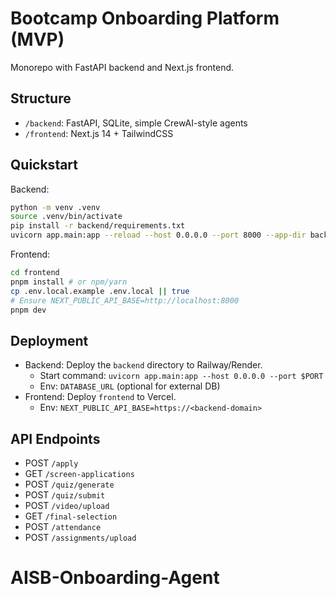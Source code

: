 # Bootcamp Onboarding Platform (MVP)

Monorepo with FastAPI backend and Next.js frontend.

## Structure
- `/backend`: FastAPI, SQLite, simple CrewAI-style agents
- `/frontend`: Next.js 14 + TailwindCSS

## Quickstart

Backend:
```bash
python -m venv .venv
source .venv/bin/activate
pip install -r backend/requirements.txt
uvicorn app.main:app --reload --host 0.0.0.0 --port 8000 --app-dir backend
```

Frontend:
```bash
cd frontend
pnpm install # or npm/yarn
cp .env.local.example .env.local || true
# Ensure NEXT_PUBLIC_API_BASE=http://localhost:8000
pnpm dev
```

## Deployment
- Backend: Deploy the `backend` directory to Railway/Render.
  - Start command: `uvicorn app.main:app --host 0.0.0.0 --port $PORT`
  - Env: `DATABASE_URL` (optional for external DB)
- Frontend: Deploy `frontend` to Vercel.
  - Env: `NEXT_PUBLIC_API_BASE=https://<backend-domain>`

## API Endpoints
- POST `/apply`
- GET `/screen-applications`
- POST `/quiz/generate`
- POST `/quiz/submit`
- POST `/video/upload`
- GET `/final-selection`
- POST `/attendance`
- POST `/assignments/upload`
# AISB-Onboarding-Agent

